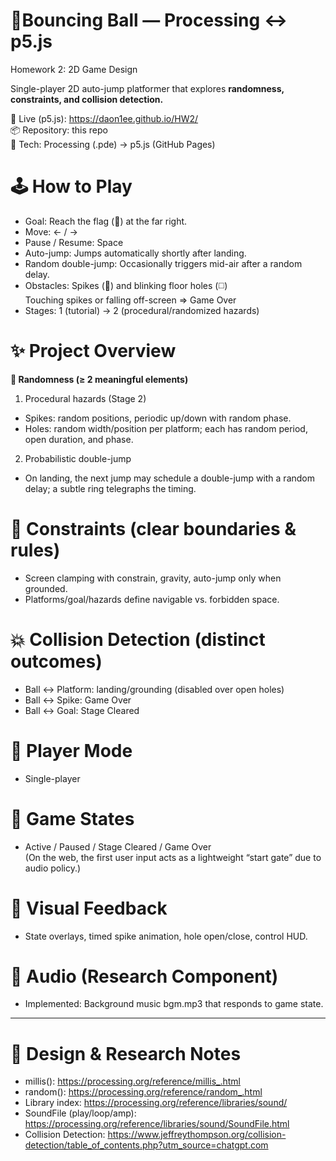 # 🎈Bouncing Ball — Processing ↔︎ p5.js
Homework 2: 2D Game Design

Single-player 2D auto-jump platformer that explores <b> randomness, constraints, and collision detection.</b>

🔗 Live (p5.js): https://daon1ee.github.io/HW2/  
📦 Repository: this repo  
🧩 Tech: Processing (.pde) → p5.js (GitHub Pages)  

# 🕹️ How to Play
- Goal: Reach the flag (🏁) at the far right.  
- Move: ← / →  
- Pause / Resume: Space  
- Auto-jump: Jumps automatically shortly after landing.  
- Random double-jump: Occasionally triggers mid-air after a random delay.
- Obstacles: Spikes (🔺) and blinking floor holes (◻️)  
  Touching spikes or falling off-screen ⇒ Game Over  
- Stages: 1 (tutorial) → 2 (procedural/randomized hazards)

# ✨ Project Overview
<b> 🎲 Randomness (≥ 2 meaningful elements) </b>  
1.	Procedural hazards (Stage 2)  
- Spikes: random positions, periodic up/down with random phase.  
- Holes: random width/position per platform; each has random period, open duration, and phase.  
2.	Probabilistic double-jump  
- On landing, the next jump may schedule a double-jump with a random delay; a subtle ring telegraphs the timing.

# 🚧 Constraints (clear boundaries & rules)  
- Screen clamping with constrain, gravity, auto-jump only when grounded.
- Platforms/goal/hazards define navigable vs. forbidden space.

# 💥 Collision Detection (distinct outcomes)
- Ball ↔ Platform: landing/grounding (disabled over open holes)  
- Ball ↔ Spike: Game Over  
- Ball ↔ Goal: Stage Cleared  

# 👤 Player Mode
- Single-player

# 🧠 Game States
- Active / Paused / Stage Cleared / Game Over  
(On the web, the first user input acts as a lightweight “start gate” due to audio policy.)

# 👀 Visual Feedback
- State overlays, timed spike animation, hole open/close, control HUD.


# 🎵 Audio (Research Component)
- Implemented: Background music bgm.mp3 that responds to game state.

    
---------------------------------------------------------------------------------------
# 📝 Design & Research Notes
- millis(): https://processing.org/reference/millis_.html
- random(): https://processing.org/reference/random_.html
- Library index: https://processing.org/reference/libraries/sound/
- SoundFile (play/loop/amp): https://processing.org/reference/libraries/sound/SoundFile.html
- Collision Detection: https://www.jeffreythompson.org/collision-detection/table_of_contents.php?utm_source=chatgpt.com
